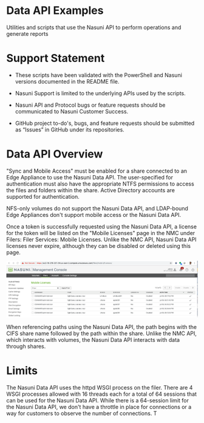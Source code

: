 # Data API Examples
Utilities and scripts that use the Nasuni API to perform operations and generate reports

# Support Statement

*   These scripts have been validated with the PowerShell and Nasuni versions documented in the README file.
    
*   Nasuni Support is limited to the underlying APIs used by the scripts.
    
*   Nasuni API and Protocol bugs or feature requests should be communicated to Nasuni Customer Success.
    
*   GitHub project to-do's, bugs, and feature requests should be submitted as “Issues” in GitHub under its repositories.

# Data API Overview
"Sync and Mobile Access" must be enabled for a share connected to an Edge Appliance to use the Nasuni Data API. The user-specified for authentication must also have the appropriate NTFS permissions to access the files and folders within the share. Active Directory accounts are supported for authentication. 

NFS-only volumes do not support the Nasuni Data API, and LDAP-bound Edge Appliances don't support mobile access or the Nasuni Data API.

Once a token is successfully requested using the Nasuni Data API, a license for the token will be listed on the "Mobile Licenses" page in the NMC under Filers: Filer Services: Mobile Licenses. Unlike the NMC API, Nasuni Data API licenses never expire, although they can be disabled or deleted using this page.

![MobileLicenses](MobileLicenses.png)

When referencing paths using the Nasuni Data API, the path begins with the CIFS share name followed by the path within the share. Unlike the NMC API, which interacts with volumes, the Nasuni Data API interacts with data through shares.

# Limits
The Nasuni Data API uses the httpd WSGI process on the filer. There are 4 WSGI processes allowed with 16 threads each for a total of 64 sessions that can be used for the Nasuni Data API. While there is a 64-session limit for the Nasuni Data API, we don't have a throttle in place for connections or a way for customers to observe the number of connections. T
